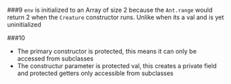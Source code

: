 ###9
`env` is initialized to an Array of size 2 because the `Ant.range` would return 2 when the `Creature` constructor
runs. Unlike when its a val and is yet uninitialized

###10
* The primary constructor is protected, this means it can only be accessed from subclasses
* The constructur parameter is protected val, this creates a private field and protected getters only accessible from subclasses